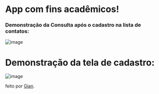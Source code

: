 # App com fins acadêmicos!

### Demonstração da Consulta após o cadastro na lista de contatos:
![image](https://user-images.githubusercontent.com/61558415/131680945-b0cf1935-85cf-4db0-beed-467338dc5e56.png)
# Demonstração da tela de cadastro:
![image](https://user-images.githubusercontent.com/61558415/131681373-2c5129ff-2e16-4102-b6cd-ca51acd2524f.png)


feito por [Gian](https://github.com/Gian-f).
